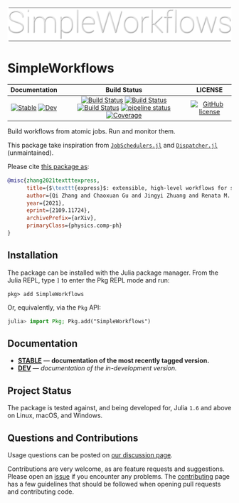 ![logo](docs/src/assets/logo.png)

# SimpleWorkflows

|                                 **Documentation**                                  |                                                                                                 **Build Status**                                                                                                 |                  **LICENSE**                  |
| :--------------------------------------------------------------------------------: | :--------------------------------------------------------------------------------------------------------------------------------------------------------------------------------------------------------------: | :-------------------------------------------: |
| [![Stable][docs-stable-img]][docs-stable-url] [![Dev][docs-dev-img]][docs-dev-url] | [![Build Status][gha-img]][gha-url] [![Build Status][appveyor-img]][appveyor-url] [![Build Status][cirrus-img]][cirrus-url] [![pipeline status][gitlab-img]][gitlab-url] [![Coverage][codecov-img]][codecov-url] | [![GitHub license][license-img]][license-url] |

Build workflows from atomic jobs. Run and monitor them.

This package take inspiration from
[`JobSchedulers.jl`](https://github.com/cihga39871/JobSchedulers.jl) and
[`Dispatcher.jl`](https://github.com/invenia/Dispatcher.jl) (unmaintained).

Please cite [this package as](https://arxiv.org/abs/2109.11724):

```bibtex
@misc{zhang2021textttexpress,
      title={$\texttt{express}$: extensible, high-level workflows for swifter $\textit{ab initio}$ materials modeling},
      author={Qi Zhang and Chaoxuan Gu and Jingyi Zhuang and Renata M. Wentzcovitch},
      year={2021},
      eprint={2109.11724},
      archivePrefix={arXiv},
      primaryClass={physics.comp-ph}
}
```

[docs-stable-img]: https://img.shields.io/badge/docs-stable-blue.svg
[docs-stable-url]: https://MineralsCloud.github.io/SimpleWorkflows.jl/stable
[docs-dev-img]: https://img.shields.io/badge/docs-dev-blue.svg
[docs-dev-url]: https://MineralsCloud.github.io/SimpleWorkflows.jl/dev
[gha-img]: https://github.com/MineralsCloud/SimpleWorkflows.jl/workflows/CI/badge.svg
[gha-url]: https://github.com/MineralsCloud/SimpleWorkflows.jl/actions
[appveyor-img]: https://ci.appveyor.com/api/projects/status/github/MineralsCloud/SimpleWorkflows.jl?svg=true
[appveyor-url]: https://ci.appveyor.com/project/singularitti/SimpleWorkflows-jl
[cirrus-img]: https://api.cirrus-ci.com/github/MineralsCloud/SimpleWorkflows.jl.svg
[cirrus-url]: https://cirrus-ci.com/github/MineralsCloud/SimpleWorkflows.jl
[gitlab-img]: https://gitlab.com/singularitti/SimpleWorkflows.jl/badges/master/pipeline.svg
[gitlab-url]: https://gitlab.com/singularitti/SimpleWorkflows.jl/-/pipelines
[codecov-img]: https://codecov.io/gh/MineralsCloud/SimpleWorkflows.jl/branch/master/graph/badge.svg
[codecov-url]: https://codecov.io/gh/MineralsCloud/SimpleWorkflows.jl
[license-img]: https://img.shields.io/github/license/MineralsCloud/SimpleWorkflows.jl
[license-url]: https://github.com/MineralsCloud/SimpleWorkflows.jl/blob/master/LICENSE

## Installation

The package can be installed with the Julia package manager.
From the Julia REPL, type `]` to enter the Pkg REPL mode and run:

```
pkg> add SimpleWorkflows
```

Or, equivalently, via the `Pkg` API:

```julia
julia> import Pkg; Pkg.add("SimpleWorkflows")
```

## Documentation

- [**STABLE**][docs-stable-url] &mdash; **documentation of the most recently tagged version.**
- [**DEV**][docs-dev-url] &mdash; _documentation of the in-development version._

## Project Status

The package is tested against, and being developed for, Julia `1.6` and above on Linux,
macOS, and Windows.

## Questions and Contributions

Usage questions can be posted on [our discussion page][discussions-url].

Contributions are very welcome, as are feature requests and suggestions. Please open an
[issue][issues-url] if you encounter any problems. The [contributing](@ref) page has
a few guidelines that should be followed when opening pull requests and contributing code.

[discussions-url]: https://github.com/MineralsCloud/SimpleWorkflows.jl/discussions
[issues-url]: https://github.com/MineralsCloud/SimpleWorkflows.jl/issues
[contrib-url]: https://github.com/MineralsCloud/SimpleWorkflows.jl/discussions
